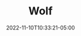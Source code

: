 ---
title: Wolf
date: 2022-11-10T10:33:21-05:00
draft: false
layout: national_monster_card
monster_manual: basic

Name: Wolf
Body_points: '15'
Strength_bonus: '0'
threshold: '0'
rips_from: None
Descriptive Phrase: Wolf
Type: Animal
APL: '1'
Movement: Wandering
Inteligence: Animal
Society: Pack
Motivation: Maintain the Pack, Support the Alpha, Hunger, Avoid Mankind
armor: None
offensive_abilities: ''
defensive_abilities: ''
vulnerabilities: ''
spells: None
pyramid: None
rec_treasure: ''
notes: ''
weapon_use: None
claws: 'Short/Long '
base_damage_call: Small Weapon - 1 Normal Short/Longsword - 2 Normal
at_death: Remains
healed_by: Healing
immune_to: None
Protectives: None to Start
Zone: A
---